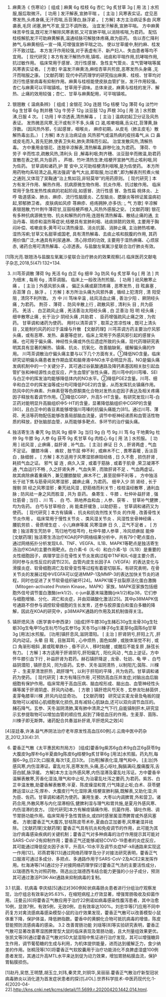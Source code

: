 1. 麻黄汤《 伤寒论》[ 组成 ] 麻黄 6g 桂枝 6g 杏仁 9g 炙甘草 3g [ 用 法 ] 水煎服,服后取微汗。
[ 功用 ] 发汗解表,宣肺平喘 。
[ 主治 ] 风寒表实证。症见恶寒发热,头疼身痛,无汗而喘,舌苔薄白,脉浮紧 。
[ 方解] 本方主治病证多由 风寒袭表,毛窍 闭塞,肺气不宣,营卫不调所致。 治宜发汗解表,宣肺平喘。 方中麻黄味苦辛性温,既可发汗解除风寒表邪,又可宣肺平喘,以消除咳喘,为君药。 配伍桂枝解肌发汗可助麻黄解表,温通经脉可解肢体疼痛,故为臣药。 佐以杏仁降利肺气,与麻黄相伍一宣一降,可增强宣肺平喘之功。 使以甘草缓中,制约麻、桂发汗不致过猛。
本方发汗作用较强,对于表虚有汗、新产妇人、失血患者等均不宜用。
[ 现代研究 ] 本方有发汗解热作用,镇咳、祛痰和平喘作用,抗哮喘作用,抗过敏作用。 临床常用于感冒、流行性感冒、急性支气管炎、支气管哮喘等属风寒表实证者。
[ 方歌] 辛温发汗麻黄汤,麻桂杏草共煎尝,恶寒发热头身痛 ,无汗而喘服之康。
[文献药理] 现代中药药理学的研究指出麻黄、桂枝、甘草均对流行性感冒病毒有抑制作用。麻黄与桂枝能使皮肤血管扩张，发汗作用较强。杏仁与麻黄可以平喘镇咳。甘草用于调味。总体来说，麻黄与桂枝的发汗、解热、止痛的效用较强；杏仁、甘草与麻黄配用，可平喘镇咳。

2. 银翘散《 温病条辨》
[ 组成 ] 金银花 30g 连翘 15g 桔梗 12g 薄荷 6g 淡竹叶 6g 生甘草 6g 荆并穗 12g 牛劳子 12g 淡豆鼓 12g 芦根 30g
[ 用 法 ] 水煎数沸,日服 4 次。
[ 功用 ] 辛凉透表,清热解毒 。
[ 主治 ] 温病初起卫分证及风热表证。 发热微恶风寒,无汗或有汗不多,头痛 口 渴,咳嗽咽痛,舌尖红,苔薄黄,脉浮数。（因风热外邪，引起感冒，咽喉炎， 麻疹初期。从皮毛（肺主皮毛）散解热毒出去。）
[ 方解] 本方主治病证由 风热邪气或温热病的疫拐毒气,从 口 鼻或皮毛而入,首先犯肺,使表卫失和,肺失肃降而引起。 治宜发散风热,清解热毒。 方中重用金银花、连翘辛凉解表,清热解毒,辟秽化浊,为君药。 薄荷、牛劳子 辛而性凉,疏散风热,清利头 目 ,解毒利咽;荆齐穗、淡豆鼓辛而微温,助君药宣散在表之邪,共为臣药 。 芦根、竹叶清热生津;桔梗开宣肺气而止咳利咽,同为佐药。 甘草调和诸药,护 胃 安中,又可助桔梗清利咽喉,是为佐使药。
本方所用药物均系轻清之品,用法强调“香气大出,即取服,勿过煮",即为解表剂煎煮火候之通则,又体现了吴鞠通“治上焦如羽,非轻莫举”的用药原则。
[ 现代研究 ] 本方有发汗作用、解热作用、抗病原微生物作用、抗炎作用、抗过敏作用。 临床常用于急性发热性疾病的初起阶段,如感冒、流行性感 冒、急性扁 桃体炎、上呼 吸道感染、肺炎、麻疹、流行性脑膜炎、乙型脑炎、腮腺炎等辨证属温病初起,邪郁肺卫者。 皮肤病如风疹 荨麻疹、疮疡拥肿,亦多彷; ;, 气 方歌] 辛凉解表银翘散,竹叶荆牛薄荷甘,豆鼓桔梗芦根入,风热外感服之安。
[文献药理] 银花有多种抗病源微生物、抗炎和解热的作用;连翘有清热解毒、散结止痛的通, 主治丹毒、斑疹和温热等症状;桔梗具有宣肺利咽、祛痰排脓的效用, 主要用于胸闷补偿、咳嗽痰多;黄芩可以清热燥湿、消炎抗菌、消肿止痛, 主治肺热咳嗽、湿热泻痢;甘草又名甜草或国老, 具有清热解毒、去痰止咳和脘腹的作用, 其药用价值广泛;木通具有利尿通淋、清心除烦的功效, 主要用于湿热痹痛、心烦尿赤, 诸药合用可清热解毒、心凉透表。与盐酸左氧氟沙星联合治疗肺炎有效。

[1]陈光亮.银翘汤与盐酸左氧氟沙星联合治疗肺炎的效果观察[J].临床医药文献电子杂志,2018,5(47):132+134.

3. 川芎茶调散
薄荷 9g 羌活 6g 白芷 6g 细辛 3g 防风 6g 炙甘草 6g [ 用 法 ] 共为细末 , 每用 6g , 清茶调服。 临床上一般改汤剂煎服。
[ 功用 ] 祛风散寒止痛 。
[ 主治 ] 外感风邪头痛 。 偏正头痛或巅顶疼痛 , 恶寒发热 , 目 眩鼻塞 , 舌苔薄 白 , 脉浮 。
[ 方解 ] 本方所治头痛为风邪外袭 , 循经上犯清窍 , 清 阳受阻 , 清窍不利所致。 方 中 川 笃味辛温 , 祛风活血止痛 , 善治少阳 、厥阴经头痛 , 为君药。 荆芬 、薄荷 、防风辛散上行 , 疏散风邪 , 清利头 目 , 共为臣药。 羌活 、 白芷疏风止痛 , 羌活善治太阳经头痛 , 白 芷善治 阳 明 经头痛 ; 细辛散寒止痛 , 长于治少 阴经头痛 ,共助君 、 臣药增强疏风止痛之效 , 为佐药。 甘草调和诸药为使药。 用时以清茶调下 , 取茶之苦凉性味 , 既可上清头 目 , 又能制约风药的过于温燥与升散
【文献药理】川芎茶调方药主要治疗风邪头痛，或有恶寒、发热、鼻塞等症状，临床上常用于外感风邪引起的感冒头痛，也可用于偏头痛、神经性头痛或外伤后遗症所致的头痛，现代药理研究表明其具有显著的解热、镇痛、抗炎、抗氧化、改善脑缺氧、缓解偏头痛的作用。
川芎茶调散治疗偏头痛主要与以下几个方面有关。①降低NO含量。临床研究证明偏头痛患者发作期血浆和脑脊液中NO水平会明显升高，NO是偏头痛发病机制中的一个关键分子，其可通过谷氨酸通路及降钙素基因相关肽引起血管扩张和神经源性炎症反应，产生血管扩张性头痛，而川芎中的川芎嗪、SEI与白芷中的挥发油均能够降低体内的NO水平。②降低PGE2含量。川芎、细辛和白芷中的挥发油等成分均可降低PGE2的含量，从而发挥抗炎镇痛作用。防风中的升麻素、升麻素苷等色原酮类化合物对发热炎症因子表达及相关疼痛因子释放有着调节作用。③降低CGRP，升高5-HT含量。有研究发现川芎-白芷药对能明显升高脑组织中5-HT的含量，显著降低脑组织中CGRP的含量[80]，且白芷中的香豆素能够增强川芎嗪的抗偏头痛能力[81]。通过川芎、薄荷、羌活等药物配伍能够改善局部脑血流量，调节中枢神经递质和血管活性物质的释放，舒张脑部血管，从而能够多靶点、多环节的治疗偏头痛。

4. 独活寄生汤
秦苀 9g 防风 9g 细辛 3g 当归 9g 白 芍 9g 川 笃 6g 干地黄9g 杜仲 9g 牛膝 9g 人参 6g 获芩 9g 炙甘草 6g 肉桂心 6g [ 用 法 ] 水煎服。
[ 功用 ] 祛风湿 , 止痹痛 , 益肝肾 , 补气血。
[ 主治] 痹证 日 久 , 肝肾两虚 , 气血不足证。 腰膝冷痛 、 痪软 , 肢节屈 伸不利 , 或麻木不仁 , 畏寒喜暖 , 舌淡苔 白 , 脉细弱 。
[ 方解 ] 本方适用于风寒湿邪痹阻经络 , 日 久不愈 , 损伤肝肾 , 耗损气血之证。 邪气 留 连 , 病久入深 , 或着于筋脉 , 或着于肌骨 ,荣卫凝滞不通 ,气血运行不畅 , 久之肝肾失养 , 气血失荣 , 而致肝肾不足 、气血两虚证。 故其病除痹着重痛外 , 兼见腰膝酸软 ,麻木不仁 ,甚至屈伸不利等 。
方中独活长于祛下焦与筋骨间风寒湿邪 , 蠲痹止痛 , 为君药。 细辛入少 阴 肾经 , 长于搜剔 阴 经之风寒湿邪 ; 秦苀祛风湿 , 舒筋络而利关节 ; 桂枝温经散寒 , 通利血脉 ; 防风祛一身之风而胜湿 , 共为 臣药。 桑寄生 、牛膝 、杜仲补益肝肾 , 强壮筋骨 ; 当归 、川 笃 、 白 芍、熟地养血和血 ; 人参、获笭 、 甘草补气健脾 , 均为佐药。 白芍与甘草相合 , 尚 能柔肝缓急 , 以助舒筋 。 甘草调和诸药又为使药。
[ 现代研究 ] 本方有镇痛 、抗炎和抗佐剂性关节炎 的作用 , 改善骨性关节炎作用 。 临床常用于慢性关节炎 、类风湿关节炎 、风湿性坐骨神经痛 、腰肌劳损 、骨质增生症 、小儿麻痹等属 风寒湿痹 日 久 , 正气不足者 。
[ 方歌 ] 独活寄生苀防辛 , 笃归地芍桂芩均 , 杜仲牛膝人参草 , 冷风顽痹屈 能伸
[文献药理] 独活寄生汤治疗KOA的PPI网络结果分析中，共有79个靶点蛋白，通过网络拓扑分析发现IL6、TNF、VEGFA、IL1B、MAPK1等靶点是独活寄生汤治疗KOA的主要作用靶点。白介素-6（IL-6）和白介素-1β（IL1B）是重要的炎性细胞因子，病理学显示在骨性关节炎发病过程中TNF和IL-6是主要介质，同时参与炎性反应的调节[23]。血管内皮生长因子A（VEGFA）的表达变化与滑膜炎症、软骨细胞凋亡及软骨变性等过程有着密切联系，有研究表明，在骨关节炎的发展过程中VEGFA可以促进MMP-1及MMP-3的表达加快关节炎的进程，同时也促进了关节软骨组织破坏[24]。MAPK1属于丝裂原活化蛋白激酶（Mitogen-activated Protein Kinase，MAPK）家族，MAPK亚家族包括细胞外信号调节蛋白激酶(erk1/2)、c-jun氨基末端激酶(jnk1/2)和p38，它们参与细胞增殖、分化、凋亡和炎症，并由双磷酸化激活[25]。其中p38MAPK信号通路不但参与调控软骨细胞的生长发育，还参与胶原蛋白和蛋白多糖的降解，因此在KOA的研究中，p38MAPK通路的作用及其机制值得关注。


5. 镇肝熄风汤《医学衷中参西录》
[组成]怀牛膝30g生赭石30g生龙骨30g生牡蛎30g生龟甲15g生杭芍15g玄参15g 天冬15g川棟子6g生麦芽6g茵陈6g甘草3g 
[用法]水煎服。
[功用]镇肝息风,滋阴潜阳。
[ 主治 ] 肝肾阴亏,肝阳上亢 ,肝风内动证。头晕 目 眩 , 目胀耳鸣 , 心中烦热 , 面色如醉 , 或肢体渐觉不利 , 或 口 角渐形咽斜 ,甚或眩晕跌仆 , 昏不识人 , 移时始醒 , 或醒后不能复原 ,脉弦长有力。
[ 方解 ] 本方适用于肝肾阴亏,肝阳偏亢 , 阳化风动 , 气血上逆证。方中怀牛膝引血下行 , 补益肝肾为君药。赫石镇肝降逆 , 龙骨、牡妨、龟 甲 、白芍益阴潜阳 , 镇肝息风 , 同为臣药。玄参、天冬滋阴清热 , 以制阳亢;茵陈、川棵子 、生麦芽清泄肝热 , 疏肝理气 , 以利于肝阳的平降 , 共为佐药。甘草调和诸药为使药。
[ 现代研究 ] 本方有降压作用 ,可预防高血压并发症;对脑出血后脑细胞有保护作用。临床常用于高血压病、脑血栓形成、脑出血、血管神经性头痛等属于肝肾阴虚、肝风内动者。
[ 方歌 ] 镇肝熄风芍天冬 , 玄参龙牡赫茵供 , 麦芽龟膝草川棵 ,肝风内动显奇功。
【文献药理】 研究证实麦龙骨及龟板的提取物可以减轻心肌细胞氧化损伤,具有减轻心肌缺血,还可以双向调节血压的。赭石降气。玄参、天冬滋阴清肺,寓有肺中清肃之气下行,自能镇制肝木,研究显示玄参提取物可以增加血管的顺应性,起到了降低血压的作用。生麦芽、茵陈、川楝子即无斯弊。诸药配合共奏滋补肝肾,平肝熄风之效[4]

[4]巫廷春,许涛.益气养阴法治疗老年原发性高血压60例[J].云南中医中药杂志,2012,33(4):31.

6. 藿香正气散《太平惠民和剂局方》
[组成]藿香9g紫苏6g白术9g白芷6g茯苓9g大腹皮9g厚朴6g半夏曲9g陈皮6g桔梗9g炙甘草6g [用法]水煎服。药丸剂,每服6~9g,日2次;口服液,每次1支,日3次。
[功用]解表化湿,理气和中。
[主治]外感风寒,内伤湿滞证。霍乱吐泻,恶寒发热,头痛,恶心呕吐,胸膈满闷,腹痛腹泻,舌苔白腻,脉浮缓。
方解]本方主治外感风寒,内伤湿滞及霍乱吐泻证。方中藿香辛温解表散寒,芳香化湿浊,理气和中止呕,为治霍乱吐泻之要药,为君药。紫苏、白芷辛温发散,助藿香解表散寒;半夏、陈皮燥湿和胃,行气降逆止呕;白术、茯苓健脾运湿以止泻;厚朴、大腹皮行气化湿除满;桔梗宣肺利膈,既解表,又助化湿;共为臣、佐药。甘草调和诸药为使药。兼用生姜、大枣以内调脾胃,外和营卫。诸药合用,外散风寒与内化湿滞相伍,健脾利湿与理气和胃共施,是夏月外感风寒、内伤湿滞的良方。
[现代研究]本方有解痉镇痛作用、抗菌作用、镇吐作用、调节胃肠功能作用。临床常用于急性胃肠炎,或四时感冒属湿滯脾胃或外感风塞者。
方歌]藿香正气大腹苏,甘桔陈皮苓术朴,夏曲白芷加姜枣,风寒暑湿并祛除。
[文献药理]文献药理] 藿香正气具有抗炎和免疫调节的作用，此可能为其治疗病毒感染疾病的关键机制；藿香正气对多种病毒的治疗作用提示其可能对SARS-CoV-2有抑制作用；藿香正气还能够减轻COVID-19患者的炎症反应，其可能通过降低促炎因子水平，升高IL-10水平及调节炎症NF-kB通路来实现这一作用[12]。邓燕君等[13]通过网络药理学及分子对接法研究表明，藿香正气口服液可通过多成分、多把点、多通路作用于SARS-CoV-2及ACE2来发挥作用。杜海涛等[14]通过分子对接网络药理学探讨藿香正气汤的主要活性成分，以瑞德西韦为对照药物，筛选出比瑞德西韦结合能力更强的小分子成分，预测其可通过激活PI3K-Akt通路来抑制病毒的复制。

3.1 抗菌、抗病毒
李庆结[5]通过对360例轮状病毒肠炎患者进行分组治疗观察发现，治疗组总有效率达95.63%，在缩短病程上疗效显著，增强胃肠吸收及抑菌作用。汪曼云[6]将藿香正气散应用于治疗22例诺如病毒感染性腹泻患者，其中治愈10例，显效7例，有效5例，无效0例，总有效率达100%。刘忠华等[7]应用不同中药复方对禽流感病毒感染模型小鼠的治疗效果发现，藿香正气散可以改善模型小鼠体重下降，保护体温，降低肺指数。藿香中的黄酮化合物可抵抗病毒的增值，陈皮苷能预防流感病毒的感染。
3.2 改善胃肠功能
刘瑶等[8]等实验研究表明，藿香正气散可显著改善寒湿困脾胃型大鼠的临床表现及胃肠功能，且大剂量组效果更优。张凯文等[9]通过藿香正气散对SD大鼠湿阻中焦证进行治疗发现，其可以增强糖异生作用，调节葡萄糖的生成与利用，为机体提供能量，进而达到缓解乏力，食少纳差的作用。张桐茂等[10]将藿香正气软胶囊用于治疗功能消化不良脾虚湿盛100例患者发现，其通过升高MTL水平来达到促为动力效果，增加胃肠粘膜血流，保护胃黏膜损伤。


[1]赵丹,吴悠,王明慧,胡玉立,刘玮,秦灵灵,刘铜华,吴丽丽.藿香正气散治疗新型冠状病毒肺炎以消化道为首发症状患者的探讨[J/OL].世界科学技术-中医药现代化:1-4[2020-04-22].http://kns.cnki.net/kcms/detail/11.5699.r.20200420.1442.014.html.


